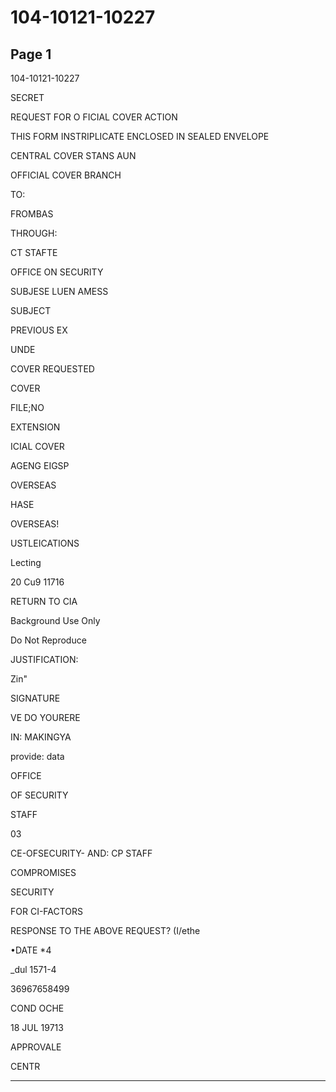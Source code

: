 # 104-10121-10227

## Page 1

104-10121-10227

SECRET

REQUEST FOR O FICIAL COVER ACTION

THIS FORM INSTRIPLICATE ENCLOSED IN SEALED ENVELOPE

CENTRAL COVER STANS AUN

OFFICIAL COVER BRANCH

TO:

FROMBAS

THROUGH:

CT STAFTE

OFFICE ON SECURITY

SUBJESE LUEN AMESS

SUBJECT

PREVIOUS EX

UNDE

COVER REQUESTED

COVER

FILE;NO

EXTENSION

ICIAL COVER

AGENG EIGSP

OVERSEAS

HASE

OVERSEAS!

USTLEICATIONS

Lecting

20 Cu9 11716

RETURN TO CIA

Background Use Only

Do Not Reproduce

JUSTIFICATION:

Zin"

SIGNATURE

VE DO YOURERE

IN: MAKINGYA

provide: data

OFFICE

OF SECURITY

STAFF

03

CE-OFSECURITY- AND: CP STAFF

COMPROMISES

SECURITY

FOR CI-FACTORS

RESPONSE TO THE ABOVE REQUEST? (I/ethe

•DATE *4

_dul 1571-4

36967658499

COND OCHE

18 JUL 19713

APPROVALE

CENTR

---

